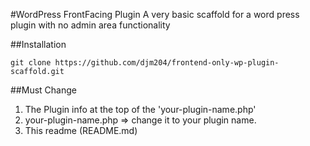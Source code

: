 #WordPress FrontFacing Plugin
A very basic scaffold for a word press plugin with no admin area functionality

##Installation

```
git clone https://github.com/djm204/frontend-only-wp-plugin-scaffold.git
```

##Must Change
1. The Plugin info at the top of the 'your-plugin-name.php'
2. your-plugin-name.php => change it to your plugin name.
3. This readme (README.md)